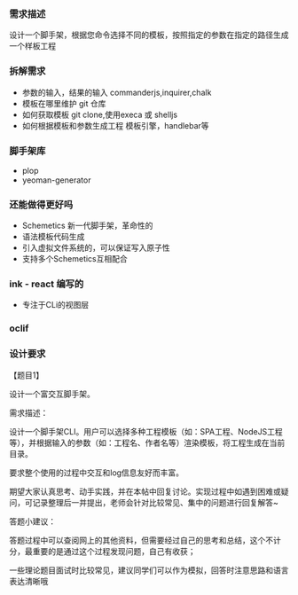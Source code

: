 ### 需求描述
设计一个脚手架，根据您命令选择不同的模板，按照指定的参数在指定的路径生成一个样板工程
### 拆解需求
- 参数的输入，结果的输入
commanderjs,inquirer,chalk
- 模板在哪里维护
git 仓库
- 如何获取模板
git clone,使用execa 或 shelljs
- 如何根据模板和参数生成工程
模板引擎，handlebar等

### 脚手架库
- plop
- yeoman-generator

### 还能做得更好吗
- Schemetics 新一代脚手架，革命性的
- 语法模板代码生成
- 引入虚拟文件系统的，可以保证写入原子性
- 支持多个Schemetics互相配合
### ink - react 编写的
- 专注于CLi的视图层
### oclif


### 设计要求
【题目1】

设计一个富交互脚手架。



需求描述：

设计一个脚手架CLI。用户可以选择多种工程模板（如：SPA工程、NodeJS工程等），并根据输入的参数（如：工程名、作者名等）渲染模板，将工程生成在当前目录。

要求整个使用的过程中交互和log信息友好而丰富。



期望大家认真思考、动手实践，并在本帖中回复讨论。实现过程中如遇到困难或疑问，可记录整理后一并提出，老师会针对比较常见、集中的问题进行回复解答~



答题小建议：

答题过程中可以查阅网上的其他资料，但需要经过自己的思考和总结，这个不计分，最重要的是通过这个过程发现问题，自己有收获；

一些理论题目面试时比较常见，建议同学们可以作为模拟，回答时注意思路和语言表达清晰哦


